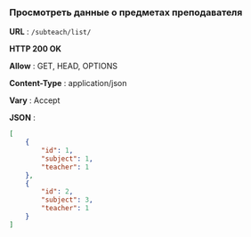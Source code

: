 ### Просмотреть данные о предметах преподавателя 

**URL** : `/subteach/list/`

**HTTP 200 OK**

**Allow** : GET, HEAD, OPTIONS

**Content-Type** : application/json

**Vary** : Accept

**JSON** :
```json
[
    {
        "id": 1,
        "subject": 1,
        "teacher": 1
    },
    {
        "id": 2,
        "subject": 3,
        "teacher": 1
    }
]
```